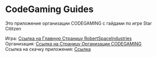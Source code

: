 # CodeGaming Guides
 
Это приложение организации CODEGAMING с гайдами по игре Star Cititzen

Игра: 
<a href="https://robertsspaceindustries.com">Ссылка на Главную Страницу RobertSpaceIndustries</a>
<br>Организация:
<a href="https://robertsspaceindustries.com/orgs/CODEGAMING">Ссылка на Страницу Организации CODEGAMING</a>
<br>Ссылка на скачку приложения:
<a href="https://github.com/LynxarA-Coding/CodeGaming/releases">Ссылка</a>
